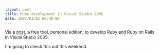 ```yaml
---
layout: post
title: Ruby development in Visual Studio 2005
date: 2007/01/03 00:40:00
---
```



Via a [post](http://www.sapphiresteel.com/), a free tool, personal edition, to develop Ruby and Ruby on Rails in Visual Studio 2005.

I'm going to check this out this weekend.
